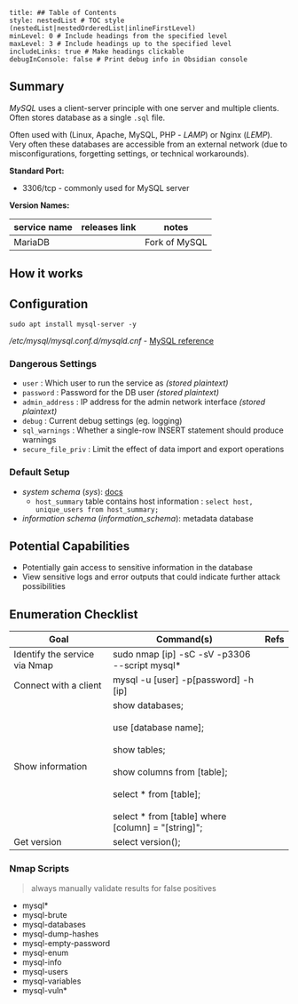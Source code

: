 ```table-of-contents
title: ## Table of Contents
style: nestedList # TOC style (nestedList|nestedOrderedList|inlineFirstLevel)
minLevel: 0 # Include headings from the specified level
maxLevel: 3 # Include headings up to the specified level
includeLinks: true # Make headings clickable
debugInConsole: false # Print debug info in Obsidian console
```

## Summary
*MySQL* uses a client-server principle with one server and multiple clients. Often stores database as a single `.sql` file.

Often used with (Linux, Apache, MySQL, PHP - *LAMP*) or Nginx (*LEMP*). Very often these databases are accessible from an external network (due to misconfigurations, forgetting settings, or technical workarounds).

**Standard Port:** 
- 3306/tcp - commonly used for MySQL server

**Version Names:** 

| service name | releases link | notes         |
| ------------ | ------------- | ------------- |
| MariaDB      |               | Fork of MySQL |
## How it works


## Configuration
```
sudo apt install mysql-server -y
```
*/etc/mysql/mysql.conf.d/mysqld.cnf* - [MySQL reference](https://dev.mysql.com/doc/refman/8.0/en/server-system-variables.html)

### Dangerous Settings
- `user` : Which user to run the service as *(stored plaintext)*
- `password` : Password for the DB user *(stored plaintext)*
- `admin_address` : IP address for the admin network interface *(stored plaintext)*
- `debug` : Current debug settings (eg. logging)
- `sql_warnings` : Whether a single-row INSERT statement should produce warnings
- `secure_file_priv` : Limit the effect of data import and export operations

### Default Setup
- *system schema* (*sys*): [docs](https://dev.mysql.com/doc/refman/8.0/en/system-schema.html)
	- `host_summary` table contains host information : `select host, unique_users from host_summary;`
- *information schema* (*information_schema*): metadata database

## Potential Capabilities
- Potentially gain access to sensitive information in the database
- View sensitive logs and error outputs that could indicate further attack possibilities

## Enumeration Checklist

| Goal                          | Command(s)                                                                                                                                                                                  | Refs |
| ----------------------------- | ------------------------------------------------------------------------------------------------------------------------------------------------------------------------------------------- | ---- |
| Identify the service via Nmap | sudo nmap [ip] -sC -sV -p3306 --script mysql*                                                                                                                                               |      |
| Connect with a client         | mysql -u [user] -p[password] -h [ip]                                                                                                                                                        |      |
| Show information              | show databases;<br><br>use [database name];<br><br>show tables;<br><br>show columns from [table];<br><br>select \* from [table];<br><br>select \* from [table] where [column] = "[string]"; |      |
| Get version                   | select version();                                                                                                                                                                           |      |
### Nmap Scripts
> always manually validate results for false positives
- mysql*
- mysql-brute
- mysql-databases
- mysql-dump-hashes
- mysql-empty-password
- mysql-enum
- mysql-info
- mysql-users
- mysql-variables
- mysql-vuln*
